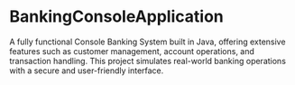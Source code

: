 # BankingConsoleApplication
A fully functional Console Banking System built in Java, offering extensive features such as customer management, account operations, and transaction handling. This project simulates real-world banking operations with a secure and user-friendly interface.

